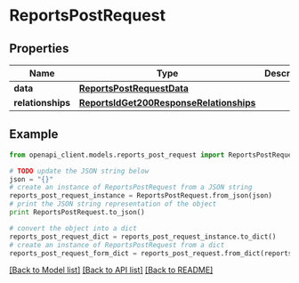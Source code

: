 # ReportsPostRequest


## Properties
Name | Type | Description | Notes
------------ | ------------- | ------------- | -------------
**data** | [**ReportsPostRequestData**](ReportsPostRequestData.md) |  | [optional] 
**relationships** | [**ReportsIdGet200ResponseRelationships**](ReportsIdGet200ResponseRelationships.md) |  | [optional] 

## Example

```python
from openapi_client.models.reports_post_request import ReportsPostRequest

# TODO update the JSON string below
json = "{}"
# create an instance of ReportsPostRequest from a JSON string
reports_post_request_instance = ReportsPostRequest.from_json(json)
# print the JSON string representation of the object
print ReportsPostRequest.to_json()

# convert the object into a dict
reports_post_request_dict = reports_post_request_instance.to_dict()
# create an instance of ReportsPostRequest from a dict
reports_post_request_form_dict = reports_post_request.from_dict(reports_post_request_dict)
```
[[Back to Model list]](../README.md#documentation-for-models) [[Back to API list]](../README.md#documentation-for-api-endpoints) [[Back to README]](../README.md)


